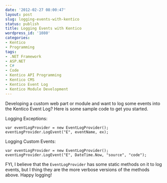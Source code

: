 ```yaml
---
date: '2012-02-27 08:00:47'
layout: post
slug: logging-events-with-kentico
status: publish
title: Logging Events with Kentico
wordpress_id: '1080'
categories:
- Kentico
- Programming
tags:
- .NET Framework
- ASP.NET
- C#
- Code
- Kentico API Programming
- Kentico CMS
- Kentico Event Log
- Kentico Module Development
---
```


Developing a custom web part or module and want to log some events into the Kentico Event Log? Here is some sample code to get you started.

Logging Exceptions:

    var eventLogProvider = new EventLogProvider();  
    eventLogProvider.LogEvent("E", eventName, ex);

Logging Custom Events:

    var eventLogProvider = new EventLogProvider();
    eventLogProvider.LogEvent("E", DateTime.Now, "source", "code");

FYI, I believe that the `EventLogProvider` has some static methods on it to log events, but I thing they are the more verbose versions of the methods above. Happy logging!
